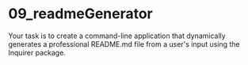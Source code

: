 # 09_readmeGenerator
Your task is to create a command-line application that dynamically generates a professional README.md file from a user's input using the Inquirer package.
